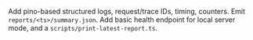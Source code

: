 Add pino-based structured logs, request/trace IDs, timing, counters. Emit `reports/<ts>/summary.json`.
Add basic health endpoint for local server mode, and a `scripts/print-latest-report.ts`.